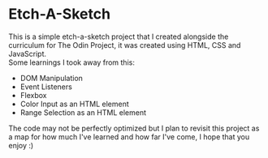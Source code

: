 <h1>Etch-A-Sketch</h1>

<p>This is a simple etch-a-sketch project that I created alongside the curriculum for The Odin Project, it was created using HTML, CSS and JavaScript. <br>Some learnings I took away from this:</p>
<ul>
  <li>DOM Manipulation</li>
  <li>Event Listeners</li>
  <li>Flexbox</li>
  <li>Color Input as an HTML element</li>
  <li>Range Selection as an HTML element</li>
</ul>
<p>The code may not be perfectly optimized but I plan to revisit this project as a map for how much I've learned and how far I've come, I hope that you enjoy :)</p>
